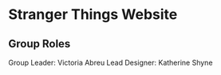 # Stranger Things Website
## Group Roles
Group Leader: Victoria Abreu
Lead Designer: Katherine Shyne